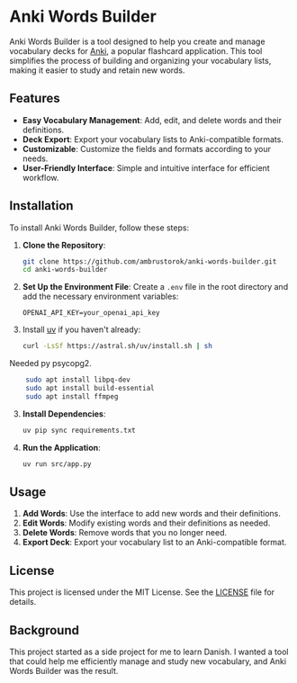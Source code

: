 # Anki Words Builder
Anki Words Builder is a tool designed to help you create and manage vocabulary decks for [Anki](https://apps.ankiweb.net/), a popular flashcard application. This tool simplifies the process of building and organizing your vocabulary lists, making it easier to study and retain new words.

## Features

- **Easy Vocabulary Management**: Add, edit, and delete words and their definitions.
- **Deck Export**: Export your vocabulary lists to Anki-compatible formats.
- **Customizable**: Customize the fields and formats according to your needs.
- **User-Friendly Interface**: Simple and intuitive interface for efficient workflow.

## Installation

To install Anki Words Builder, follow these steps:

1. **Clone the Repository**:
    ```bash
    git clone https://github.com/ambrustorok/anki-words-builder.git
    cd anki-words-builder
    ```

2. **Set Up the Environment File**:
    Create a `.env` file in the root directory and add the necessary environment variables:
    ```plaintext
    OPENAI_API_KEY=your_openai_api_key
    ```

3. Install [uv](https://docs.astral.sh/uv/#getting-started) if you haven't already:
    ```bash
    curl -LsSf https://astral.sh/uv/install.sh | sh
    ```

Needed py psycopg2.
```bash
    sudo apt install libpq-dev
    sudo apt install build-essential
    sudo apt install ffmpeg
```

3. **Install Dependencies**:
    ```bash
    uv pip sync requirements.txt
    ```

4. **Run the Application**:
    ```bash
    uv run src/app.py
    ```

## Usage

1. **Add Words**: Use the interface to add new words and their definitions.
2. **Edit Words**: Modify existing words and their definitions as needed.
3. **Delete Words**: Remove words that you no longer need.
4. **Export Deck**: Export your vocabulary list to an Anki-compatible format.

## License

This project is licensed under the MIT License. See the [LICENSE](LICENSE) file for details.

## Background

This project started as a side project for me to learn Danish. I wanted a tool that could help me efficiently manage and study new vocabulary, and Anki Words Builder was the result.
